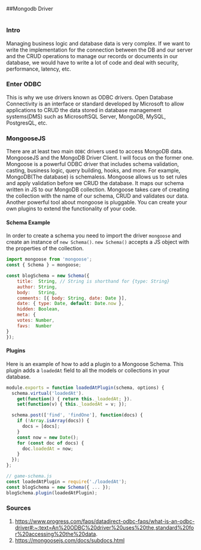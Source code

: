 ##Mongodb Driver
#
### Intro
Managing business logic and database data is very complex. 
If we want to write the implementation for the connection between the DB and our server and the CRUD operations to manage our records or documents in our database, we would have to write a lot of code and deal with security, performance, latency, etc. 

### Enter ODBC

This is why we use drivers known as ODBC drivers. Open Database Connectivity is an interface or standard developed by Microsoft to allow applications to CRUD the data stored in database management systems(DMS) such as MicrosoftSQL Server, MongoDB, MySQL, PostgresQL,  etc. 

### MongooseJS

There are at least two main `ODBC` drivers used to access MongoDB data. MongooseJS and the MongoDB Driver Client. I will focus on the former one.
Mongoose is a powerful  ODBC driver that includes schema validation, casting, business logic, query building, hooks, and more. For example, MongoDB(The database) is schemaless. Mongoose allows us to set rules and apply validation before we CRUD the database. It maps our schema written in JS to our MongoDB collection. Mongoose takes care of creating the collection with the name of our schema, CRUD and validates our data. Another powerful tool about mongoose is pluggable. You can create your own plugins to extend the functionality of your code.


#### Schema Example

In order to create a schema you need to import the driver `mongoose` and create an instance of `new Schema()`.
`new Schema()` accepts a JS object with the properties of the collection.

```js
import mongoose from 'mongoose';
const { Schema } = mongoose;

const blogSchema = new Schema({
    title:  String, // String is shorthand for {type: String}
    author: String,
    body:   String,
    comments: [{ body: String, date: Date }],
    date: { type: Date, default: Date.now },
    hidden: Boolean,
    meta: {
    votes: Number,
    favs:  Number
}
});
```


#### Plugins

Here is an example of how to add a plugin to a Mongoose Schema. This plugin adds a `loadedAt` field to all the models or collections in your database.


```js
module.exports = function loadedAtPlugin(schema, options) {
  schema.virtual('loadedAt').
    get(function() { return this._loadedAt; }).
    set(function(v) { this._loadedAt = v; });

  schema.post(['find', 'findOne'], function(docs) {
    if (!Array.isArray(docs)) {
      docs = [docs];
    }
    const now = new Date();
    for (const doc of docs) {
      doc.loadedAt = now;
    }
  });
};

// game-schema.js
const loadedAtPlugin = require('./loadedAt');
const blogSchema = new Schema({ ... });
blogSchema.plugin(loadedAtPlugin);
```


### Sources

1. https://www.progress.com/faqs/datadirect-odbc-faqs/what-is-an-odbc-driver#:~:text=An%20ODBC%20driver%20uses%20the,standard%20for%20accessing%20the%20data.
2. https://mongoosejs.com/docs/subdocs.html
